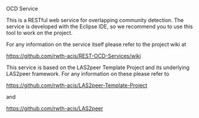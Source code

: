 OCD Service

This is a RESTful web service for overlapping community detection. The service is developed with the Eclipse IDE, so we recommend you to use this tool to work on the project.

For any information on the service itself please refer to the project wiki at

https://github.com/rwth-acis/REST-OCD-Services/wiki
	
This service is based on the LAS2peer Template Project and its underlying LAS2peer framework. For any information on these please refer to

https://github.com/rwth-acis/LAS2peer-Template-Project

and 

https://github.com/rwth-acis/LAS2peer
